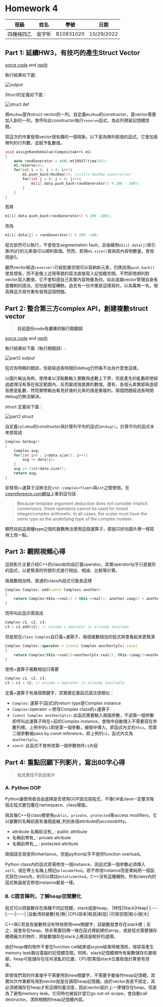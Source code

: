 # Homework 4
 |  班級   | 姓名 |  學號   |   日期   |
 |   :---: | :---:|  :---:  |:---: |
 |四機械四乙|吳宇昕|B10831020|10/29/2022|

## Part 1: 延續HW3，有技巧的產生Struct Vector
[sorce code](CODE/HW4-Task1-1.cpp) and [replit](https://replit.com/join/ivcjhkwpfh-b10831020)

執行結果如下圖:

![output](IMG/part1_output.png)

Struct的定義如下圖：

![struct def](IMG/part1_struct.png) 

將```HozRow```當作struct vector的一列。自定義```HozRow```的constructor，當vector需要加入新的一列，會呼叫此constructor執行```reserve```函式，為此列預留記憶體空間。

寫這次的作業發現vector很有趣的一個現象。以下是為陣列賦值的函式，它會加長陣列的行列數，並賦予亂數值。

```c++
void assignRandomValue(CompositeArr& m1)
{
    auto randGenerator = std::mt19937(time(0));
    m1.reserve(4);
    for(int i = 0; i < 4; i++){
        m1.push_back(HozRow()); //calls HozRow constructor
        for(int j = 0; j < 4; j++){
            m1[i].data.push_back(randGenerator() % 200 - 100);
        }
    }
}
```
若將
```c++
m1[i].data.push_back(randGenerator() % 200 -100);
```
改為
```c++
m1[i].data[j] = randGenerator() % 200 -100;
```
程式依然可以執行，不會發生segmentation fault，且後續用```m1[i].data[j]```索引第i列j行的元素值可以順利取值。然而，若用```m1.size()```查詢其內容物數量，會發現是0。

雖然vector經過```reserve()```已經配置空間可以容納新元素，仍應該用```push_back()```使其增長，而不是像上述用等號的寫法直接寫入記憶體空間。不然即使順利對vector寫入數值，它不會知道自己真實內容物量為何。如此逾越vector管理自身長度機制的語法，恐怕是相當糟糕。過去有一份作業是這樣寫的，以為萬無一失。很高興這次寫作業有發現這個問題。

## Part 2: 整合第三方complex API，創建複數struct vector
> __目前這份code有嚴重的執行期錯誤__

[sorce code](CODE/HW4-Task1-2.cpp) and [replit](https://replit.com/join/zulanzrtsi-b10831020)

執行結果如下圖（執行期錯誤）:

![part2 output](IMG/part2-output_witherror.png)


程式有明顯的錯誤，但是經過長時間的debug仍然看不出為什麼會這樣。

以圖片輸出為例，使用者以浮點數輸入實數與虛數上下界，但是產生的亂數即使經過處理沒有落在指定範圍內，反而變成很詭異的數值。還有，各個元素實部與虛部皆應是亂數，然而實際輸出看見好幾的元素的值是重複的。兩個問題經過長時間debug仍無法解決。

struct 定義如下圖：

![part2 struct](IMG/part2-struct.png)

自定義```CplxRow```的constructor與計算列平均的函式```GetAvg()```。計算平均的函式本來想寫成
```c++
Complex GetAvg()
{
    Complex avg;
    for(int i=0 ; i<data.size(); i++){
        avg += data[i];
    }
    avg /= (int)data.size();
    return avg;
}
```
卻發現```/=```運算子沒辦法在```std::complex<float>```與```int```之間使用。在[cppreference.com網站](https://en.cppreference.com/w/cpp/numeric/complex/operator_arith3)上看到這句話
> Because template argument deduction does not consider implicit conversions, these operators cannot be used for mixed integer/complex arithmetic. In all cases, the scalar must have the same type as the underlying type of the complex number.

顯然目前這兩種type之間的變數無法使用這個運算子，那就只好向圖片裡一樣寫得土炮一點。

## Part 3: 觀照視頻心得
這部影片主要介紹C++的class如何自訂義operator。其實operator似乎只是變形的函式，以更簡潔的符號形式進行相加、相減、比較等計算。

兩複數相加時，普通的class內函式可能長這樣
```c++
Complex Complex::add(const Complex& another)
{
    return Complex(this->real() + this->real(), another.imag() + another.imag());
}
```
而呼叫此函示需寫成
```c++
Complex c1, c2, c3;
c3 = c1.add(c2); // assume = operator is already availabe
```
但是若在```class Complex```自訂義+運算子，兩個複數相加的程式將會看起來更簡潔
```c++
Complex Complex::operator + (const Complex anotherCplx) const
{
    return Complex(this->real()+anotherCplx.real(), this->imag()+another.imag())
}
```
使用+運算子複數相加只需要
```c++
Complex c1, c2, c3;
c3 = c1 + c2; // assume = operator is already available
```
定義+運算子有幾個關鍵字，其實跟定義函式語法很類似：
* ```Complex```: 運算子(函式)的return type是Complex instance
* ```Complex```::operator +:修改Complex class的+運算子
* ```(const Complex anotherCplx)```: 此函式需要輸入兩個參數，不過第一個參數即呼叫此運算子時在+前的Complex instance，會暗中自動傳入不需要寫在參數列裡。上例中的```c1```即是第一個參數，被暗中傳入，即函式內文的```this```。而第二個參數被pass by const reference，即上例的```c2```，函式內文為```anotherCplx```。
* ```const```: 此函式不會修改第一個參數物件```c1```內容

## Part 4: 重點回顧下列影片，寫出80字心得
> 我其實找不到該影片
### __A. Python OOP__
Python讓使用者自由選擇是否使用OOP語法寫程式，不像C#或Java一定要求每個主程式要包覆在namespace、class裡面。

與其像C++在class裡使用```public```、```private```、```protected```等access modifiers，它以變數的名稱前面有幾個底線_判別各個attribute的accessibility。
* attribute 名稱前沒有_ : public attribute
* 名稱前帶有_  : private attribute
* 名稱前帶有__ : protected attribute

兩個語言皆提供inhertance，但是python似乎不提供function overload。

Python class內的函式若需修改一個instance，該函式第一個參數必須傳入```self```。或在寒士名稱上標記```@classmethod```。若不修改instance而是單純把一個函式寫在class內，則可以標註```@staticmethod```。C++沒有這種機制，所有class內的函式無論是否修改instance都長一樣。

### __B. C語言陣列，了解heap空間變化__
程式可以把變數存在兩種不同記憶體，stack或是heap。
|特性|Stack|Heap|
|:---|:---:|:---:|
|自動清除變數|有|無|
|CPU效率|較高|較低|
|可用空間|較小|較大|

C++與C若宣告變數時沒有特地使用new關鍵字，該變數就會存在stack裡；反之，就會存在heap。除非需要回傳一條在函式裡創建的array，或是程式需要儲存體積龐大的物件，將變數儲存在stack上應該是較好的選擇。

由於heap裡的物件不會在function call結束或scpoe結束時被清除，很容易產生memory leak霸佔電腦的記憶體空間。同時，stack記憶體裡所有變數儲存位置相鄰，heap可能儲存在任何凌亂的位置，CPU對某個stack位置取值計算更有效率。

即使我們寫的作業幾乎不需要用到new關鍵字，不需要手動操作heap記憶體，其實四次作業都有用到vector就是在讀寫heap記憶體。由於vector長度不固定，其必須被儲存在heap才有這樣的靈活度，因此vector設計上一律儲存在heap。但是為了避免memory leak，它同時也被設計當它go out-of-scope，會自動call destructor，清除相關的heap記憶體內容。